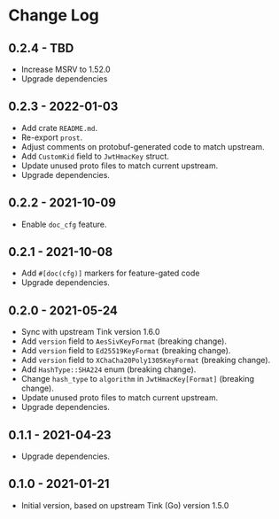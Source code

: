 # Change Log

## 0.2.4 - TBD

- Increase MSRV to 1.52.0
- Upgrade dependencies

## 0.2.3 - 2022-01-03

- Add crate `README.md`.
- Re-export `prost`.
- Adjust comments on protobuf-generated code to match upstream.
- Add `CustomKid` field to `JwtHmacKey` struct.
- Update unused proto files to match current upstream.
- Upgrade dependencies.

## 0.2.2 - 2021-10-09

- Enable `doc_cfg` feature.

## 0.2.1 - 2021-10-08

- Add `#[doc(cfg)]` markers for feature-gated code
- Upgrade dependencies.

## 0.2.0 - 2021-05-24

- Sync with upstream Tink version 1.6.0
- Add `version` field to `AesSivKeyFormat` (breaking change).
- Add `version` field to `Ed25519KeyFormat` (breaking change).
- Add `version` field to `XChaCha20Poly1305KeyFormat` (breaking change).
- Add `HashType::SHA224` enum (breaking change).
- Change `hash_type` to `algorithm` in `JwtHmacKey[Format]` (breaking change).
- Update unused proto files to match current upstream.
- Upgrade dependencies.

## 0.1.1 - 2021-04-23

- Upgrade dependencies.

## 0.1.0 - 2021-01-21

- Initial version, based on upstream Tink (Go) version 1.5.0
